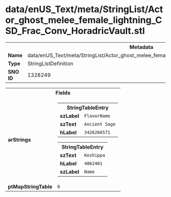 <h1>data/enUS_Text/meta/StringList/Actor_ghost_melee_female_lightning_CSD_Frac_Conv_HoradricVault.stl</h1><table><tr><th colspan="100%">Metadata</th></tr><tr><td><b>Name</b></td><td>data/enUS_Text/meta/StringList/Actor_ghost_melee_female_lightning_CSD_Frac_Conv_HoradricVault.stl</td></tr><tr><td><b>Type</b></td><td>StringListDefinition</td></tr><tr><td><b>SNO ID</b></td><td>1328249</td></tr></table>

<table><tr><th colspan="100%">Fields</th></tr><tr><td><b>arStrings</b></td><td><table><tr><th colspan="100%">StringTableEntry</th></tr><tr><td><b>szLabel</b></td><td><code>FlavorName</code></td></tr><tr><td><b>szText</b></td><td><code>Ancient Sage</code></td></tr><tr><td><b>hLabel</b></td><td><code>3426266571</code></td></tr></table>


<table><tr><th colspan="100%">StringTableEntry</th></tr><tr><td><b>szText</b></td><td><code>Keshippa</code></td></tr><tr><td><b>hLabel</b></td><td><code>4062401</code></td></tr><tr><td><b>szLabel</b></td><td><code>Name</code></td></tr></table>


</td></tr><tr><td><b>ptMapStringTable</b></td><td><code>0</code></td></tr></table>

